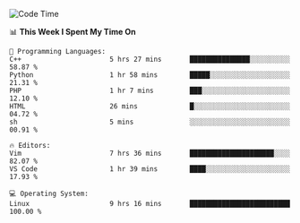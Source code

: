 <!-- [![Top Langs](https://github-readme-stats.vercel.app/api/top-langs/?username=gagahsyuja&theme=dracula&hide_border=true&border_radius=7)](https://github.com/anuraghazra/github-readme-stats) -->

<!--START_SECTION:waka-->
![Code Time](http://img.shields.io/badge/Code%20Time-11%20hrs%2049%20mins-blue)

📊 **This Week I Spent My Time On** 

```text
💬 Programming Languages: 
C++                      5 hrs 27 mins       ███████████████░░░░░░░░░░   58.87 % 
Python                   1 hr 58 mins        █████░░░░░░░░░░░░░░░░░░░░   21.31 % 
PHP                      1 hr 7 mins         ███░░░░░░░░░░░░░░░░░░░░░░   12.10 % 
HTML                     26 mins             █░░░░░░░░░░░░░░░░░░░░░░░░   04.72 % 
sh                       5 mins              ░░░░░░░░░░░░░░░░░░░░░░░░░   00.91 % 

🔥 Editors: 
Vim                      7 hrs 36 mins       █████████████████████░░░░   82.07 % 
VS Code                  1 hr 39 mins        ████░░░░░░░░░░░░░░░░░░░░░   17.93 % 

💻 Operating System: 
Linux                    9 hrs 16 mins       █████████████████████████   100.00 % 
```


<!--END_SECTION:waka-->
